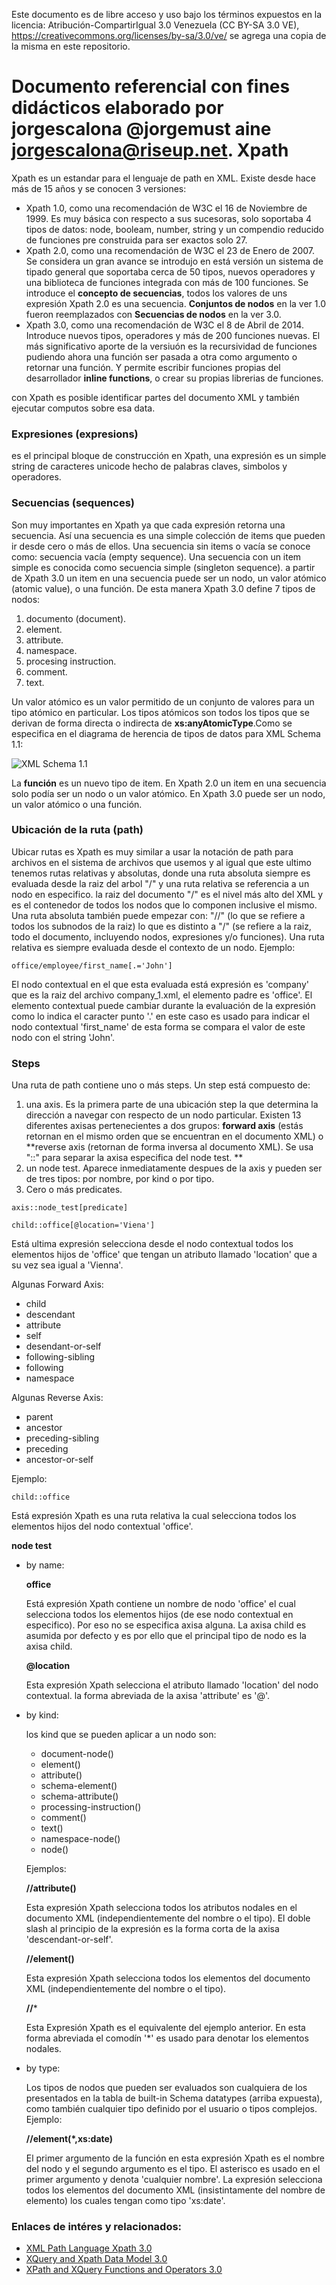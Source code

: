 Este documento es de libre acceso y uso bajo los términos expuestos en la licencia: Atribución-CompartirIgual 3.0 Venezuela (CC BY-SA 3.0 VE), https://creativecommons.org/licenses/by-sa/3.0/ve/ 
se agrega una copia de la misma en este repositorio.

Documento referencial con fines didácticos elaborado por jorgescalona @jorgemust
aine jorgescalona@riseup.net.
Xpath
=====

Xpath es un estandar para el lenguaje de path en XML. Existe desde hace más de 15 años y se conocen 3 versiones:

* Xpath 1.0, como una recomendación de W3C el 16 de Noviembre de 1999. Es muy básica con respecto a sus sucesoras, solo soportaba 4  tipos de datos: node, booleam, number, string y un compendio reducido de funciones pre construida para ser exactos solo 27.
* Xpath 2.0, como una recomendación de W3C el 23 de Enero de 2007. Se considera un gran avance se introdujo en está versión un sistema de tipado general que soportaba cerca de 50 tipos, nuevos operadores y una biblioteca de funciones integrada con más de 100 funciones. Se introduce el **concepto de secuencias**, todos los valores de uns expresión Xpath 2.0 es una secuencia. **Conjuntos de nodos** en la ver 1.0 fueron reemplazados con **Secuencias de nodos** en la ver 3.0.
* Xpath 3.0, como una recomendación de W3C el 8 de Abril de 2014. Introduce nuevos tipos, operadores y más de 200 funciones nuevas. El más significativo aporte de la versiuón es la recursividad de funciones pudiendo ahora una función ser pasada a otra como argumento o retornar una función. Y permite escribir funciones propias del desarrollador **inline functions**, o crear su propias librerias de funciones.

con Xpath es posible identificar partes del documento XML y también ejecutar computos sobre esa data.

### Expresiones (expresions)

es el principal bloque de construcción en Xpath, una expresión es un simple string de caracteres unicode hecho de palabras claves, simbolos y operadores.

### Secuencias (sequences) 

Son muy importantes en Xpath ya que cada expresión retorna una secuencia. Así una secuencia es una simple colección de items que pueden ir desde cero o más de ellos.
Una secuencia sin items o vacía se conoce como: secuencia vacía (empty sequence).
Una secuencia con un item simple es conocida como secuencia simple (singleton sequence).
a partir de Xpath 3.0 un item en una secuencia puede ser un nodo, un valor atómico (atomic value), o una función. De esta manera Xpath 3.0 define 7 tipos de nodos:

1. documento (document).
1. element.
1. attribute.
1. namespace.
1. procesing instruction.
1. comment.
1. text.

Un valor atómico es un valor permitido de un conjunto de valores para un tipo atómico en particular. Los tipos atómicos son todos los tipos que se derivan de forma directa o indirecta de **xs:anyAtomicType**.Como se especifica en el diagrama de herencia de tipos de datos para XML Schema 1.1:

![XML Schema 1.1](https://www.w3.org/TR/xmlschema11-2/type-hierarchy-201104.png)

La **función** es un nuevo tipo de item. En Xpath 2.0 un item en una secuencia solo podía ser un nodo o un valor atómico. En Xpath 3.0 puede ser un nodo, un valor atómico o una función.

### Ubicación de la ruta (path)

Ubicar rutas es Xpath es muy similar a usar la notación de path para archivos en el sistema de archivos que usemos y al igual que este ultimo tenemos rutas relativas y absolutas, donde una ruta absoluta siempre es evaluada desde la raiz del arbol "/" y una ruta relativa se referencia a un nodo en especifico. la raiz del documento "/" es el nivel más alto del XML y es el contenedor de todos los nodos que lo componen inclusive el mismo. Una ruta absoluta también puede empezar con: "//" (lo que se refiere a todos los subnodos de la raiz) lo que es distinto a "/" (se refiere a la raiz, todo el documento, incluyendo nodos, expresiones y/o funciones).
Una ruta relativa es siempre evaluada desde el contexto de un nodo. Ejemplo:

`office/employee/first_name[.='John']`

El nodo contextual en el que esta evaluada está expresión es 'company' que es la raiz del archivo company_1.xml, el elemento padre es 'office'. El elemento contextual puede cambiar durante la evaluación de la expresión como lo indica el caracter punto '.' en este caso es usado para indicar el nodo contextual 'first_name' de esta forma se compara el valor de este nodo con el string 'John'.

### Steps

Una ruta de path contiene uno o más steps. Un step está compuesto de:

1. una axis. Es la primera parte de una ubicación step la que determina la dirección a navegar con respecto de un nodo particular. Existen 13 diferentes axisas pertenecientes a dos grupos: **forward axis** (estás retornan en el mismo orden que se encuentran en el documento XML) o **reverse axis (retornan de forma inversa al documento XML). Se usa "::" para separar la axisa especifica del node test. **
1. un node test. Aparece inmediatamente despues de la axis y pueden ser de tres tipos: por nombre, por kind o por tipo.
1. Cero o más predicates.

`axis::node_test[predicate]`

`child::office[@location='Viena']`

Está ultima expresión selecciona desde el nodo contextual todos los elementos hijos de 'office' que tengan un atributo llamado 'location' que a su vez sea igual a 'Vienna'.

Algunas Forward Axis:

* child
* descendant
* attribute
* self
* desendant-or-self
* following-sibling
* following
* namespace

Algunas Reverse Axis:

* parent
* ancestor
* preceding-sibling
* preceding
* ancestor-or-self

Ejemplo:

`child::office`

Está expresión Xpath es una ruta relativa la cual selecciona todos los elementos hijos del nodo contextual 'office'.

**node test**

* by name:
    
    **office**
    
    Está expresión Xpath contiene un nombre de nodo 'office' el cual selecciona todos los elementos hijos (de ese nodo contextual en especifico). Por eso no se especifica axisa alguna. La axisa child es asumida por defecto y es por ello que el principal tipo de nodo es la axisa child.

    **@location**
    
    Esta expresión Xpath selecciona el atributo llamado 'location' del nodo contextual. la forma abreviada de la axisa 'attribute' es '@'.

* by kind:
    
    los kind que se pueden aplicar a un nodo son:
    
    * document-node()
    * element()
    * attribute()
    * schema-element()
    * schema-attribute()
    * processing-instruction()
    * comment()
    * text()
    * namespace-node()
    * node()
    
    Ejemplos:
    
    **//attribute()**
    
    Esta expresión Xpath selecciona todos los atributos nodales en el documento XML (independientemente del nombre o el tipo). El doble slash al principio de la expresión es la forma corta de la axisa 'descendant-or-self'.

    **//element()**
    
    Esta expresión Xpath selecciona todos los elementos del documento XML (independientemente del nombre o el tipo).

    **//***
    
    Esta Expresión Xpath es el equivalente del ejemplo anterior. En esta forma abreviada el comodín '*' es usado para denotar los elementos nodales.

* by type:
    
    Los tipos de nodos que pueden ser evaluados son cualquiera de los presentados en la tabla de built-in Schema datatypes (arriba expuesta), como también cualquier tipo definido por el usuario o tipos complejos. Ejemplo:

    **//element(*,xs:date)**
    
    El primer argumento de la función en esta expresión Xpath es el nombre del nodo y el segundo argumento es el tipo. El asterisco es usado en el primer argumento y denota 'cualquier nombre'. La expresión selecciona todos los elementos del documento XML (insistintamente del nombre de elemento) los cuales tengan como tipo 'xs:date'.

### Enlaces de intéres y relacionados:

* [XML Path Language Xpath 3.0](https://www.w3.org/TR/xpath-30/)
* [XQuery and Xpath Data Model 3.0](https://www.w3.org/TR/xpath-datamodel-30/)
* [XPath and XQuery Functions and Operators 3.0](https://www.w3.org/TR/xpath-functions-30/)




